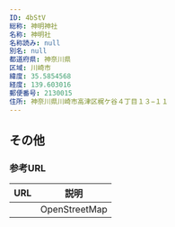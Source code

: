 ```yaml
---
ID: 4bStV
総称: 神明神社
名称: 神明社
名称読み: null
別名: null
都道府県: 神奈川県
区域: 川崎市
緯度: 35.5854568
経度: 139.603016
郵便番号: 2130015
住所: 神奈川県川崎市高津区梶ケ谷４丁目１３−１１
---
```


## その他

### 参考URL

| URL | 説明          |
| --- | ------------- |
|     | OpenStreetMap |
